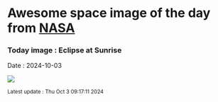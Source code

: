
# Awesome space image of the day from [NASA](https://api.nasa.gov/)

### Today image : Eclipse at Sunrise
Date : 2024-10-03

![](https://apod.nasa.gov/apod/image/2410/earliestsolareclipse1024.jpg)

<small>Latest update : Thu Oct  3 09:17:11 2024</small>
        